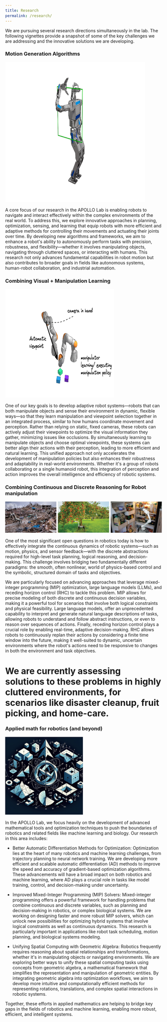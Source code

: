```yaml
---
title: Research
permalink: /research/
---
```


We are pursuing several research directions simultaneously in the lab. The following vignettes provide a snapshot of some of the key challenges we are addressing and the innovative solutions we are developing.

### Motion Generation Algorithms

<img src="/assets/theme/images/research/relaxed_ik_hubo_3.png" alt="Alt text" width="450" height="450">

A core focus of our research in the APOLLO Lab is enabling robots to navigate and interact effectively within the complex environments of the real world. To address this, we explore innovative approaches in planning, optimization, sensing, and learning that equip robots with more efficient and adaptive methods for controlling their movements and actuating their joints over time. By developing new algorithms and frameworks, we aim to enhance a robot's ability to autonomously perform tasks with precision, robustness, and flexibility—whether it involves manipulating objects, navigating through cluttered spaces, or interacting with humans. This research not only advances fundamental capabilities in robot motion but also contributes to broader goals in fields like autonomous systems, human-robot collaboration, and industrial automation.   

### Combining Visual + Manipulation Learning

<img src="/assets/theme/images/research/viewpointselection.png" alt="Alt text" width="350" height="350">

One of our key goals is to develop adaptive robot systems—robots that can both manipulate objects and sense their environment in dynamic, flexible ways—so that they learn manipulation and viewpoint selection together in an integrated process, similar to how humans coordinate movement and perception. Rather than relying on static, fixed cameras, these robots can actively adjust their viewpoints to optimize the visual information they gather, minimizing issues like occlusions. By simultaneously learning to manipulate objects and choose optimal viewpoints, these systems can better align their actions with their perception, leading to more efficient and natural learning. This unified approach not only accelerates the development of manipulation policies but also enhances their robustness and adaptability in real-world environments. Whether it's a group of robots collaborating or a single humanoid robot, this integration of perception and action improves the overall intelligence and efficiency of robotic systems.

### Combining Continuous and Discrete Reasoning for Robot manipulation

![clutter_teaser-01.png](/assets/theme/images/research/clutter_teaser-01.png)

One of the most significant open questions in robotics today is how to effectively integrate the continuous dynamics of robotic systems—such as motion, physics, and sensor feedback—with the discrete abstractions required for high-level task planning, logical reasoning, and decision-making. This challenge involves bridging two fundamentally different paradigms: the smooth, often nonlinear, world of physics-based control and the symbolic, structured domain of tasks and objectives.

We are particularly focused on advancing approaches that leverage mixed-integer programming (MIP) optimization, large language models (LLMs), and receding horizon control (RHC) to tackle this problem. MIP allows for precise modeling of both discrete and continuous decision variables, making it a powerful tool for scenarios that involve both logical constraints and physical feasibility.  Large language models, offer an unprecedented capability to interpret and generate natural language descriptions of tasks, allowing robots to understand and follow abstract instructions, or even to reason over sequences of actions. Finally, receding horizon control plays a crucial role by enabling real-time, adaptive decision-making. RHC allows robots to continuously replan their actions by considering a finite time window into the future, making it well-suited to dynamic, uncertain environments where the robot's actions need to be responsive to changes in both the environment and task objectives. 

# We are currently assessing solutions to these problems in highly cluttered environments, for scenarios like disaster cleanup, fruit picking, and home-care.  

### Applied math for robotics (and beyond)

<img src="/assets/theme/images/research/math.png" alt="Alt text" width="250" height="250">

In the APOLLO Lab, we focus heavily on the development of advanced mathematical tools and optimization techniques to push the boundaries of robotics and related fields like machine learning and biology. Our research in this area includes:

- Better Automatic Differentiation Methods for Optimization: Optimization lies at the heart of many robotics and machine learning challenges, from trajectory planning to neural network training. We are developing more efficient and scalable automatic differentiation (AD) methods to improve the speed and accuracy of gradient-based optimization algorithms. These advancements will have a broad impact on both robotics and machine learning, where AD plays a crucial role in tasks like model training, control, and decision-making under uncertainty.

- Improved Mixed-Integer Programming (MIP) Solvers: Mixed-integer programming offers a powerful framework for handling problems that combine continuous and discrete variables, such as planning and decision-making in robotics, or complex biological systems. We are working on designing faster and more robust MIP solvers, which can unlock new possibilities for optimizing hybrid systems that involve logical constraints as well as continuous dynamics. This research is particularly important in applications like robot task scheduling, motion planning, and biological systems modeling.

- Unifying Spatial Computing with Geometric Algebra: Robotics frequently requires reasoning about spatial relationships and transformations, whether it's in manipulating objects or navigating environments. We are exploring better ways to unify these spatial computing tasks using concepts from geometric algebra, a mathematical framework that simplifies the representation and manipulation of geometric entities. By integrating geometric algebra into optimization workflows, we aim to develop more intuitive and computationally efficient methods for representing rotations, translations, and complex spatial interactions in robotic systems.

Together, these efforts in applied mathematics are helping to bridge key gaps in the fields of robotics and machine learning, enabling more robust, efficient, and intelligent systems.